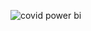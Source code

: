 
![covid power bi](https://github.com/ethanponce99/Covid-Sudamerica-Project/assets/137108892/f1532d5c-4601-4f42-8e7b-527853c1ee53)
